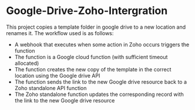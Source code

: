 # Google-Drive-Zoho-Intergration

This project copies a template folder in google drive to a new location and renames it. The workflow used is as follows:

- A webhook that executes when some action in Zoho occurs triggers the function
- The function is a Google cloud function (with sufficient timeout allocated)
- The function creates the new copy of the template in the correct location using the Google drive API
- The function sends the link to the new Google drive resource back to a Zoho standalone API function
- The Zoho standalone function updates the corresponding record with the link to the new Google drive resource 

